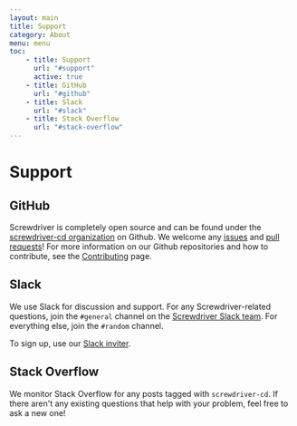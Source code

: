 ```yaml
---
layout: main
title: Support
category: About
menu: menu
toc: 
    - title: Support
      url: "#support"
      active: true
    - title: GitHub
      url: "#github"
    - title: Slack
      url: "#slack"
    - title: Stack Overflow
      url: "#stack-overflow"
---
```

# Support

## GitHub
Screwdriver is completely open source and can be found under the [screwdriver-cd organization](https://github.com/screwdriver-cd)
on Github. We welcome any [issues](https://github.com/screwdriver-cd/screwdriver/issues) and [pull requests](https://github.com/screwdriver-cd/screwdriver/pulls)!
For more information on our Github repositories and how to contribute, see the [Contributing](./contributing) page.

## Slack
We use Slack for discussion and support. For any Screwdriver-related questions, join the `#general` channel on the
[Screwdriver Slack team](https://screwdriver-cd.slack.com). For everything else, join the `#random` channel.

To sign up, use our [Slack inviter](http://slack.screwdriver.cd).


## Stack Overflow
We monitor Stack Overflow for any posts tagged with `screwdriver-cd`. If
there aren't any existing questions that help with your problem, feel free to ask a new one!
